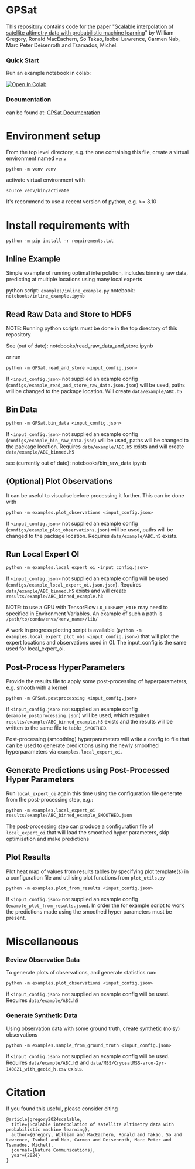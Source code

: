 # GPSat

This repository contains code for the paper
"[Scalable interpolation of satellite altimetry data with probabilistic machine learning](https://www.nature.com/articles/s41467-024-51900-x)"
by William Gregory, Ronald MacEachern, So Takao, Isobel Lawrence, Carmen Nab, Marc Peter Deisenroth and Tsamados, Michel.

### Quick Start

Run an example notebook in colab:

<a target="_blank" href="https://colab.research.google.com/github/CPOMUCL/GPSat/blob/gh-pages/notebooks/inline_example.ipynb">
  <img src="https://colab.research.google.com/assets/colab-badge.svg" alt="Open In Colab"/>
</a>

### Documentation

can be found at: [GPSat Documentation](https://cpomucl.github.io/GPSat/ "Visit GPSat Documentation")

# Environment setup

From the top level directory, e.g. the one containing this file, create a virtual environment named `venv`

`python -m venv venv`

activate virtual environment with 

`source venv/bin/activate`

It's recommend to use a recent version of python, e.g. >= 3.10

# Install requirements with

`python -m pip install -r requirements.txt`


## Inline Example

Simple example of running optimal interpolation, includes binning raw data, 
predicting at multiple locations using many local experts

python script: 
`examples/inline_example.py`
notebook: 
`notebooks/inline_example.ipynb`

## Read Raw Data and Store to HDF5

NOTE: Running python scripts must be done in the top directory of this repository

See (out of date): notebooks/read_raw_data_and_store.ipynb

or run 

`python -m GPSat.read_and_store <input_config.json>`

If `<input_config.json>` not supplied an example config (`configs/example_read_and_store_raw_data.json.json`) 
will be used, paths will be changed to the package location.
Will create `data/example/ABC.h5`


## Bin Data

`python -m GPSat.bin_data <input_config.json>`

If `<input_config.json>` not supplied an example config (`configs/example_bin_raw_data.json`) will be used, paths
will be changed to the package location.
Requires `data/example/ABC.h5` exists and will create `data/example/ABC_binned.h5`

see (currently out of date): notebooks/bin_raw_data.ipynb 

## (Optional) Plot Observations

It can be useful to visualise before processing it further. This can be done
with  

`python -m examples.plot_observations <input_config.json>`

If `<input_config.json>` not supplied an example config (`configs/example_plot_observations.json`) will be used, paths
will be changed to the package location. Requires `data/example/ABC.h5` exists.


## Run Local Expert OI

`python -m examples.local_expert_oi <input_config.json>`

If `<input_config.json>` not supplied an example config will be used  (`configs/example_local_expert_oi.json.json`). 
Requires `data/example/ABC_binned.h5` exists and will create `results/example/ABC_binned_example.h3`

NOTE: to use a GPU with TensorFlow `LD_LIBRARY_PATH` may need to specified in Environment Variables. 
An example of such a path is `/path/to/conda/envs/<env_name>/lib/`


A work in progress plotting script is available (`python -m examples.local_expert_plot_obs <input_config.json>`) 
that will plot the expert locations and observations used in OI. The input_config is the same used for local_expert_oi.

## Post-Process HyperParameters

Provide the results file to apply some post-processing of hyperparameters, e.g. smooth with a kernel

`python -m GPSat.postprocessing <input_config.json>`

if `<input_config.json>` not supplied an example config (`example_postprocessing.json`) will be used, which
requires `results/example/ABC_binned_example.h5` exists and the results will be written to the same file to table `_SMOOTHED`. 

Post-processing (smoothing) hyperparameters will write a config to file that can be used to generate predictions
using the newly smoothed hyperparameters via `examples.local_expert_oi`.

## Generate Predictions using Post-Processed Hyper Parameters

Run `local_expert_oi` again this time using the configuration file generate from the post-processing step, e.g.:

`python -m examples.local_expert_oi results/example/ABC_binned_example_SMOOTHED.json`

The post-processing step can produce a configuration file of `local_expert_oi` that will
load the smoothed hyper parameters, skip optimisation and make predictions

## Plot Results

Plot heat map of values from results tables by specifying plot template(s) in a configuration file and
utilising plot functions from `plot_utils.py`

`python -m examples.plot_from_results <input_config.json>`

If `<input_config.json>` not supplied an example config (`example_plot_from_results.json`).
In order the for example script to work the predictions made using the smoothed hyper parameters
must be present.

# Miscellaneous


### Review Observation Data

To generate plots of observations, and generate statistics run:

`python -m examples.plot_observations <input_config.json>`

if `<input_config.json>` not supplied an example config will be used. Requires `data/example/ABC.h5` 


### Generate Synthetic Data

Using observation data with some ground truth, create synthetic (noisy) observations

`python -m examples.sample_from_ground_truth <input_config.json>`

if `<input_config.json>` not supplied an example config will be used. Requires `data/example/ABC.h5` and
`data/MSS/CryosatMSS-arco-2yr-140821_with_geoid_h.csv` exists.


# Citation
If you found this useful, please consider citing
```
@article{gregory2024scalable,
  title={Scalable interpolation of satellite altimetry data with probabilistic machine learning},
  author={Gregory, William and MacEachern, Ronald and Takao, So and Lawrence, Isobel and Nab, Carmen and Deisenroth, Marc Peter and Tsamados, Michel},
  journal={Nature Communications},
  year={2024}
}
```


